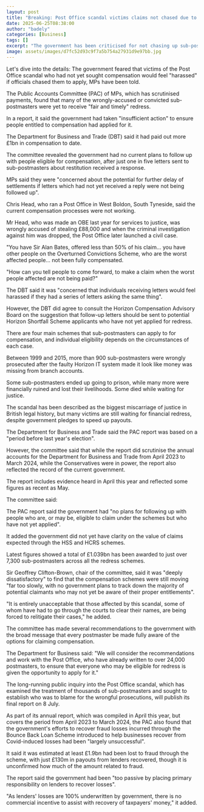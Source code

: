 ```yaml
---
layout: post
title: "Breaking: Post Office scandal victims claims not chased due to harassment fears"
date: 2025-06-25T08:38:00
author: "badely"
categories: [Business]
tags: []
excerpt: "The government has been criticised for not chasing up sub-postmasters to apply for compensation"
image: assets/images/d7fc52d93c9f7a5b754a27931d9e97bb.jpg
---
```


Let's dive into the details: The government feared that victims of the Post Office scandal who had not yet sought compensation would feel "harassed" if officials chased them to apply, MPs have been told.

The Public Accounts Committee (PAC) of MPs, which has scrutinised payments, found that many of the wrongly-accused or convicted sub-postmasters were yet to receive "fair and timely" redress.

In a report, it said the government had taken "insufficient action" to ensure people entitled to compensation had applied for it.

The Department for Business and Trade (DBT) said it had paid out more £1bn in compensation to date.

The committee revealed the government had no current plans to follow up with people eligible for compensation, after just one in five letters sent to sub-postmasters about restitution received a response.

MPs said they were "concerned about the potential for further delay of settlements if letters which had not yet received a reply were not being followed up".

Chris Head, who ran a Post Office in West Boldon, South Tyneside, said the current compensation processes were not working.

Mr Head, who was made an OBE last year for services to justice, was wrongly accused of stealing £88,000 and when the criminal investigation against him was dropped, the Post Office later launched a civil case.

"You have Sir Alan Bates, offered less than 50% of his claim… you have other people on the Overturned Convictions Scheme, who are the worst affected people... not been fully compensated.  

"How can you tell people to come forward, to make a claim when the worst people affected are not being paid?"

The DBT said it was "concerned that individuals receiving letters would feel harassed if they had a series of letters asking the same thing".

However, the DBT did agree to consult the Horizon Compensation Advisory Board on the suggestion that follow-up letters should be sent to potential Horizon Shortfall Scheme applicants who have not yet applied for redress.

There are four main schemes that sub-postmasters can apply to for compensation, and individual eligibility depends on the circumstances of each case.

Between 1999 and 2015, more than 900 sub-postmasters were wrongly prosecuted after the faulty Horizon IT system made it look like money was missing from branch accounts.

Some sub-postmasters ended up going to prison, while many more were financially ruined and lost their livelihoods. Some died while waiting for justice.

The scandal has been described as the biggest miscarriage of justice in British legal history, but many victims are still waiting for financial redress, despite government pledges to speed up payouts.

The Department for Business and Trade said the PAC report was based on a "period before last year's election".

However, the committee said that while the report did scrutinise the annual accounts for the Department for Business and Trade from April 2023 to March 2024, while the Conservatives were in power, the report also reflected the record of the current government.

The report includes evidence heard in April this year and reflected some figures as recent as May.

The committee said:

The PAC report said the government had "no plans for following up with people who are, or may be, eligible to claim under the schemes but who have not yet applied".

It added the government did not yet have clarity on the value of claims expected through the HSS and HCRS schemes.

Latest figures showed a total of £1.039bn has been awarded to just over 7,300 sub-postmasters across all the redress schemes.

Sir Geoffrey Clifton-Brown, chair of the committee, said it was "deeply dissatisfactory" to find that the compensation schemes were still moving "far too slowly, with no government plans to track down the majority of potential claimants who may not yet be aware of their proper entitlements".

"It is entirely unacceptable that those affected by this scandal, some of whom have had to go through the courts to clear their names, are being forced to relitigate their cases," he added.

The committee has made several recommendations to the government with the broad message that every postmaster be made fully aware of the options for claiming compensation.

The Department for Business said: "We will consider the recommendations and work with the Post Office, who have already written to over 24,000 postmasters, to ensure that everyone who may be eligible for redress is given the opportunity to apply for it." 

The long-running public inquiry into the Post Office scandal, which has examined the treatment of thousands of sub-postmasters and sought to establish who was to blame for the wrongful prosecutions, will publish its final report on 8 July.

As part of its annual report, which was compiled in April this year, but covers the period from April 2023 to March 2024, the PAC also found that the government's efforts to recover fraud losses incurred through the Bounce Back Loan Scheme introduced to help businesses recover from Covid-induced losses had been "largely unsuccessful".

It said it was estimated at least £1.9bn had been lost to fraud through the scheme, with just £130m in payouts from lenders recovered, though it is unconfirmed how much of the amount related to fraud.

The report said the government had been "too passive by placing primary responsibility on lenders to recover losses".

"As lenders' losses are 100% underwritten by government, there is no commercial incentive to assist with recovery of taxpayers' money," it added.


